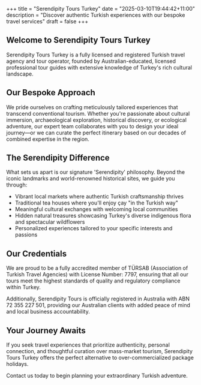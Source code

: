 +++
title = "Serendipity Tours Turkey"
date = "2025-03-10T19:44:42+11:00"
description = "Discover authentic Turkish experiences with our bespoke travel services"
draft = false
+++

## Welcome to Serendipity Tours Turkey

Serendipity Tours Turkey is a fully licensed and registered Turkish travel agency and tour operator, founded by Australian-educated, licensed professional tour guides with extensive knowledge of Turkey's rich cultural landscape.

## Our Bespoke Approach

We pride ourselves on crafting meticulously tailored experiences that transcend conventional tourism. Whether you're passionate about cultural immersion, archaeological exploration, historical discovery, or ecological adventure, our expert team collaborates with you to design your ideal journey—or we can curate the perfect itinerary based on our decades of combined expertise in the region.

## The Serendipity Difference

What sets us apart is our signature 'Serendipity' philosophy. Beyond the iconic landmarks and world-renowned historical sites, we guide you through:

* Vibrant local markets where authentic Turkish craftsmanship thrives
* Traditional tea houses where you'll enjoy çay "in the Turkish way"
* Meaningful cultural exchanges with welcoming local communities
* Hidden natural treasures showcasing Turkey's diverse indigenous flora and spectacular wildflowers
* Personalized experiences tailored to your specific interests and passions

## Our Credentials

We are proud to be a fully accredited member of TÜRSAB (Association of Turkish Travel Agencies) with License Number: 7797, ensuring that all our tours meet the highest standards of quality and regulatory compliance within Turkey.

Additionally, Serendipity Tours is officially registered in Australia with ABN 72 355 227 501, providing our Australian clients with added peace of mind and local business accountability.

## Your Journey Awaits

If you seek travel experiences that prioritize authenticity, personal connection, and thoughtful curation over mass-market tourism, Serendipity Tours Turkey offers the perfect alternative to over-commercialized package holidays.

Contact us today to begin planning your extraordinary Turkish adventure.